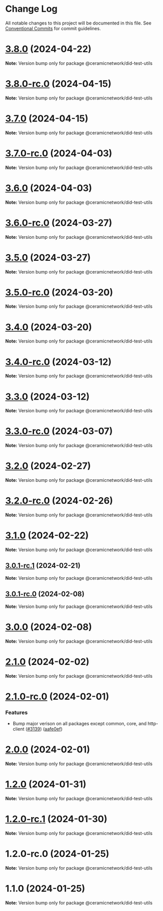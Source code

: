 # Change Log

All notable changes to this project will be documented in this file.
See [Conventional Commits](https://conventionalcommits.org) for commit guidelines.

# [3.8.0](https://github.com/ceramicnetwork/js-ceramic/compare/@ceramicnetwork/did-test-utils@3.8.0-rc.0...@ceramicnetwork/did-test-utils@3.8.0) (2024-04-22)

**Note:** Version bump only for package @ceramicnetwork/did-test-utils





# [3.8.0-rc.0](https://github.com/ceramicnetwork/js-ceramic/compare/@ceramicnetwork/did-test-utils@3.7.0...@ceramicnetwork/did-test-utils@3.8.0-rc.0) (2024-04-15)

**Note:** Version bump only for package @ceramicnetwork/did-test-utils





# [3.7.0](https://github.com/ceramicnetwork/js-ceramic/compare/@ceramicnetwork/did-test-utils@3.7.0-rc.0...@ceramicnetwork/did-test-utils@3.7.0) (2024-04-15)

**Note:** Version bump only for package @ceramicnetwork/did-test-utils





# [3.7.0-rc.0](https://github.com/ceramicnetwork/js-ceramic/compare/@ceramicnetwork/did-test-utils@3.6.0...@ceramicnetwork/did-test-utils@3.7.0-rc.0) (2024-04-03)

**Note:** Version bump only for package @ceramicnetwork/did-test-utils





# [3.6.0](https://github.com/ceramicnetwork/js-ceramic/compare/@ceramicnetwork/did-test-utils@3.6.0-rc.0...@ceramicnetwork/did-test-utils@3.6.0) (2024-04-03)

**Note:** Version bump only for package @ceramicnetwork/did-test-utils





# [3.6.0-rc.0](https://github.com/ceramicnetwork/js-ceramic/compare/@ceramicnetwork/did-test-utils@3.5.0...@ceramicnetwork/did-test-utils@3.6.0-rc.0) (2024-03-27)

**Note:** Version bump only for package @ceramicnetwork/did-test-utils





# [3.5.0](https://github.com/ceramicnetwork/js-ceramic/compare/@ceramicnetwork/did-test-utils@3.5.0-rc.0...@ceramicnetwork/did-test-utils@3.5.0) (2024-03-27)

**Note:** Version bump only for package @ceramicnetwork/did-test-utils





# [3.5.0-rc.0](https://github.com/ceramicnetwork/js-ceramic/compare/@ceramicnetwork/did-test-utils@3.4.0...@ceramicnetwork/did-test-utils@3.5.0-rc.0) (2024-03-20)

**Note:** Version bump only for package @ceramicnetwork/did-test-utils





# [3.4.0](https://github.com/ceramicnetwork/js-ceramic/compare/@ceramicnetwork/did-test-utils@3.4.0-rc.0...@ceramicnetwork/did-test-utils@3.4.0) (2024-03-20)

**Note:** Version bump only for package @ceramicnetwork/did-test-utils





# [3.4.0-rc.0](https://github.com/ceramicnetwork/js-ceramic/compare/@ceramicnetwork/did-test-utils@3.3.0...@ceramicnetwork/did-test-utils@3.4.0-rc.0) (2024-03-12)

**Note:** Version bump only for package @ceramicnetwork/did-test-utils





# [3.3.0](https://github.com/ceramicnetwork/js-ceramic/compare/@ceramicnetwork/did-test-utils@3.3.0-rc.0...@ceramicnetwork/did-test-utils@3.3.0) (2024-03-12)

**Note:** Version bump only for package @ceramicnetwork/did-test-utils





# [3.3.0-rc.0](https://github.com/ceramicnetwork/js-ceramic/compare/@ceramicnetwork/did-test-utils@3.2.0...@ceramicnetwork/did-test-utils@3.3.0-rc.0) (2024-03-07)

**Note:** Version bump only for package @ceramicnetwork/did-test-utils





# [3.2.0](https://github.com/ceramicnetwork/js-ceramic/compare/@ceramicnetwork/did-test-utils@3.2.0-rc.0...@ceramicnetwork/did-test-utils@3.2.0) (2024-02-27)

**Note:** Version bump only for package @ceramicnetwork/did-test-utils





# [3.2.0-rc.0](https://github.com/ceramicnetwork/js-ceramic/compare/@ceramicnetwork/did-test-utils@3.1.0...@ceramicnetwork/did-test-utils@3.2.0-rc.0) (2024-02-26)

**Note:** Version bump only for package @ceramicnetwork/did-test-utils





# [3.1.0](https://github.com/ceramicnetwork/js-ceramic/compare/@ceramicnetwork/did-test-utils@3.0.1-rc.1...@ceramicnetwork/did-test-utils@3.1.0) (2024-02-22)

**Note:** Version bump only for package @ceramicnetwork/did-test-utils





## [3.0.1-rc.1](https://github.com/ceramicnetwork/js-ceramic/compare/@ceramicnetwork/did-test-utils@3.0.1-rc.0...@ceramicnetwork/did-test-utils@3.0.1-rc.1) (2024-02-21)

**Note:** Version bump only for package @ceramicnetwork/did-test-utils





## [3.0.1-rc.0](https://github.com/ceramicnetwork/js-ceramic/compare/@ceramicnetwork/did-test-utils@3.0.0...@ceramicnetwork/did-test-utils@3.0.1-rc.0) (2024-02-08)

**Note:** Version bump only for package @ceramicnetwork/did-test-utils





# [3.0.0](https://github.com/ceramicnetwork/js-ceramic/compare/@ceramicnetwork/did-test-utils@2.1.0...@ceramicnetwork/did-test-utils@3.0.0) (2024-02-08)

**Note:** Version bump only for package @ceramicnetwork/did-test-utils





# [2.1.0](https://github.com/ceramicnetwork/js-ceramic/compare/@ceramicnetwork/did-test-utils@2.1.0-rc.0...@ceramicnetwork/did-test-utils@2.1.0) (2024-02-02)

**Note:** Version bump only for package @ceramicnetwork/did-test-utils





# [2.1.0-rc.0](https://github.com/ceramicnetwork/js-ceramic/compare/@ceramicnetwork/did-test-utils@1.2.0...@ceramicnetwork/did-test-utils@2.1.0-rc.0) (2024-02-01)


### Features

* Bump major verison on all packages except common, core, and http-client ([#3139](https://github.com/ceramicnetwork/js-ceramic/issues/3139)) ([aafe0ef](https://github.com/ceramicnetwork/js-ceramic/commit/aafe0ef4187935ac7f842b3ed8c8a481e8d418bf))





# [2.0.0](/compare/@ceramicnetwork/did-test-utils@1.2.0...@ceramicnetwork/did-test-utils@2.0.0) (2024-02-01)

**Note:** Version bump only for package @ceramicnetwork/did-test-utils





# [1.2.0](https://github.com/ceramicnetwork/js-ceramic/compare/@ceramicnetwork/did-test-utils@1.2.0-rc.1...@ceramicnetwork/did-test-utils@1.2.0) (2024-01-31)

**Note:** Version bump only for package @ceramicnetwork/did-test-utils





# [1.2.0-rc.1](https://github.com/ceramicnetwork/js-ceramic/compare/@ceramicnetwork/did-test-utils@1.2.0-rc.0...@ceramicnetwork/did-test-utils@1.2.0-rc.1) (2024-01-30)

**Note:** Version bump only for package @ceramicnetwork/did-test-utils





# 1.2.0-rc.0 (2024-01-25)

**Note:** Version bump only for package @ceramicnetwork/did-test-utils





# 1.1.0 (2024-01-25)

**Note:** Version bump only for package @ceramicnetwork/did-test-utils
